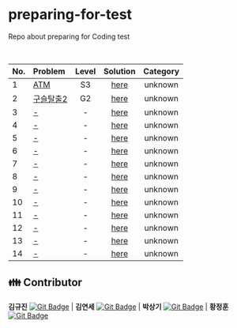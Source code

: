 # preparing-for-test
Repo about preparing for Coding test

<br>

|No.|Problem|Level|Solution|Category|
|:---|:---|:---:|:---:|:---:|
|1|[ATM](https://www.acmicpc.net/problem/11399)|S3|[here](./1)|unknown|
|2|[구슬탈출2](https://www.acmicpc.net/problem/13460)|G2|[here](./2)|unknown|
|3|[-](link)|-|[here](./3)|unknown|
|4|[-](link)|-|[here](./4)|unknown|
|5|[-](link)|-|[here](./5)|unknown|
|6|[-](link)|-|[here](./6)|unknown|
|7|[-](link)|-|[here](./7)|unknown|
|8|[-](link)|-|[here](./8)|unknown|
|9|[-](link)|-|[here](./9)|unknown|
|10|[-](link)|-|[here](./10)|unknown|
|11|[-](link)|-|[here](./11)|unknown|
|12|[-](link)|-|[here](./12)|unknown|
|13|[-](link)|-|[here](./13)|unknown|
|14|[-](link)|-|[here](./14)|unknown|


## 👪 Contributor

**김규진** [![Git Badge](http://img.shields.io/badge/-Github-black?style=flat-square&logo=github)](https://github.com/rolypolyvg295) | **김연세** [![Git Badge](http://img.shields.io/badge/-Github-black?style=flat-square&logo=github)](https://github.com/yskim1014) | **박상기** [![Git Badge](http://img.shields.io/badge/-Github-black?style=flat-square&logo=github)](https://github.com/sangki930) | **황정훈** [![Git Badge](http://img.shields.io/badge/-Github-black?style=flat-square&logo=github)](https://github.com/wjdgns7712)
